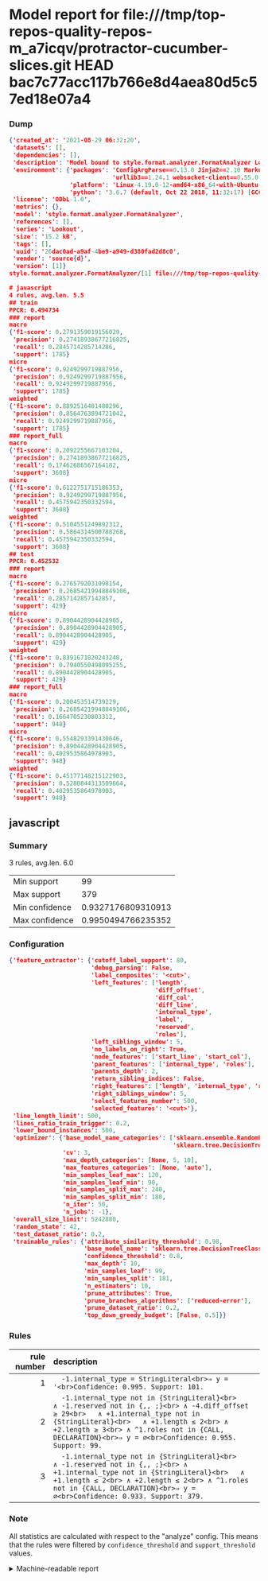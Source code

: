 # Model report for file:///tmp/top-repos-quality-repos-m_a7icqv/protractor-cucumber-slices.git HEAD bac7c77acc117b766e8d4aea80d5c57ed18e07a4

### Dump

```json
{'created_at': '2021-08-29 06:32:20',
 'datasets': [],
 'dependencies': [],
 'description': 'Model bound to style.format.analyzer.FormatAnalyzer Lookout analyzer.',
 'environment': {'packages': 'ConfigArgParse==0.13.0 Jinja2==2.10 MarkupSafe==1.1.1 PyStemmer==1.3.0 PyYAML==5.1 Pympler==0.5 SQLAlchemy==1.2.10 SQLAlchemy-Utils==0.33.3 asdf==2.3.2 bblfsh==2.12.7 boto==2.49.0 boto3==1.9.130 botocore==1.12.130 cachetools==2.0.1 certifi==2019.3.9 chardet==3.0.4 clint==0.5.1 docker==3.7.0 docker-pycreds==0.4.0 dulwich==0.19.11 grpcio==1.19.0 grpcio-tools==1.19.0 humanfriendly==4.16.1 humanize==0.5.1 idna==2.8 jmespath==0.9.4 jsonschema==2.6.0 lookout-sdk==0.4.1 lookout-sdk-ml==0.19.0 lookout-style==0.2.0 lz4==2.1.6 modelforge==0.12.1 numpy==1.16.2 packaging==19.0 pandas==0.22.0 pip==19.0.3 protobuf==3.7.0 psycopg2-binary==2.7.5 pygtrie==2.3 pyparsing==2.3.1 python-dateutil==2.8.0 python-igraph==0.7.1.post6 pytz==2019.1 requests==2.21.0 requirements-parser==0.2.0 scikit-learn==0.20.1 scikit-optimize==0.5.2 scipy==1.2.1 semantic-version==2.6.0 setuptools==40.8.0 six==1.12.0 smart-open==1.8.1 sourced-ml==0.8.2 spdx==2.5.0 stringcase==1.2.0 tabulate==0.8.2 tqdm==4.31.1 '
                             'urllib3==1.24.1 websocket-client==0.55.0 xxhash==1.3.0',
                 'platform': 'Linux-4.19.0-12-amd64-x86_64-with-Ubuntu-18.04-bionic',
                 'python': '3.6.7 (default, Oct 22 2018, 11:32:17) [GCC 8.2.0]'},
 'license': 'ODbL-1.0',
 'metrics': {},
 'model': 'style.format.analyzer.FormatAnalyzer',
 'references': [],
 'series': 'Lookout',
 'size': '15.2 kB',
 'tags': [],
 'uuid': '26dac0ad-a9af-4be9-a949-d380fad2d8c0',
 'vendor': 'source{d}',
 'version': [1]}
style.format.analyzer.FormatAnalyzer/[1] file:///tmp/top-repos-quality-repos-m_a7icqv/protractor-cucumber-slices.git bac7c77acc117b766e8d4aea80d5c57ed18e07a4

# javascript
4 rules, avg.len. 5.5
## train
PPCR: 0.494734
### report
macro
{'f1-score': 0.2791359019156029,
 'precision': 0.27418938677216825,
 'recall': 0.2845714285714286,
 'support': 1785}
micro
{'f1-score': 0.9249299719887956,
 'precision': 0.9249299719887956,
 'recall': 0.9249299719887956,
 'support': 1785}
weighted
{'f1-score': 0.8892516401480296,
 'precision': 0.8564763894721042,
 'recall': 0.9249299719887956,
 'support': 1785}
### report_full
macro
{'f1-score': 0.2092255667103204,
 'precision': 0.27418938677216825,
 'recall': 0.17462686567164182,
 'support': 3608}
micro
{'f1-score': 0.6122751715186353,
 'precision': 0.9249299719887956,
 'recall': 0.4575942350332594,
 'support': 3608}
weighted
{'f1-score': 0.5104551249892312,
 'precision': 0.5864314500788268,
 'recall': 0.4575942350332594,
 'support': 3608}
## test
PPCR: 0.452532
### report
macro
{'f1-score': 0.2765792031098154,
 'precision': 0.26854219948849106,
 'recall': 0.2857142857142857,
 'support': 429}
micro
{'f1-score': 0.8904428904428905,
 'precision': 0.8904428904428905,
 'recall': 0.8904428904428905,
 'support': 429}
weighted
{'f1-score': 0.8391671820243248,
 'precision': 0.7940550498095255,
 'recall': 0.8904428904428905,
 'support': 429}
### report_full
macro
{'f1-score': 0.200453514739229,
 'precision': 0.26854219948849106,
 'recall': 0.1664705230803312,
 'support': 948}
micro
{'f1-score': 0.5548293391430646,
 'precision': 0.8904428904428905,
 'recall': 0.4029535864978903,
 'support': 948}
weighted
{'f1-score': 0.45177148215122903,
 'precision': 0.5280844313509664,
 'recall': 0.4029535864978903,
 'support': 948}
```

## javascript
### Summary
3 rules, avg.len. 6.0

| | |
|-|-|
|Min support|99|
|Max support|379|
|Min confidence|0.9327176809310913|
|Max confidence|0.9950494766235352|

### Configuration

```json
{'feature_extractor': {'cutoff_label_support': 80,
                       'debug_parsing': False,
                       'label_composites': '<cut>',
                       'left_features': ['length',
                                         'diff_offset',
                                         'diff_col',
                                         'diff_line',
                                         'internal_type',
                                         'label',
                                         'reserved',
                                         'roles'],
                       'left_siblings_window': 5,
                       'no_labels_on_right': True,
                       'node_features': ['start_line', 'start_col'],
                       'parent_features': ['internal_type', 'roles'],
                       'parents_depth': 2,
                       'return_sibling_indices': False,
                       'right_features': ['length', 'internal_type', 'reserved', 'roles'],
                       'right_siblings_window': 5,
                       'select_features_number': 500,
                       'selected_features': '<cut>'},
 'line_length_limit': 500,
 'lines_ratio_train_trigger': 0.2,
 'lower_bound_instances': 500,
 'optimizer': {'base_model_name_categories': ['sklearn.ensemble.RandomForestClassifier',
                                              'sklearn.tree.DecisionTreeClassifier'],
               'cv': 3,
               'max_depth_categories': [None, 5, 10],
               'max_features_categories': [None, 'auto'],
               'min_samples_leaf_max': 120,
               'min_samples_leaf_min': 90,
               'min_samples_split_max': 240,
               'min_samples_split_min': 180,
               'n_iter': 50,
               'n_jobs': -1},
 'overall_size_limit': 5242880,
 'random_state': 42,
 'test_dataset_ratio': 0.2,
 'trainable_rules': {'attribute_similarity_threshold': 0.98,
                     'base_model_name': 'sklearn.tree.DecisionTreeClassifier',
                     'confidence_threshold': 0.8,
                     'max_depth': 10,
                     'min_samples_leaf': 99,
                     'min_samples_split': 181,
                     'n_estimators': 10,
                     'prune_attributes': True,
                     'prune_branches_algorithms': ['reduced-error'],
                     'prune_dataset_ratio': 0.2,
                     'top_down_greedy_budget': [False, 0.5]}}
```

### Rules

| rule number | description |
|----:|:-----|
| 1 | `  -1.internal_type = StringLiteral<br>⇒ y = '<br>Confidence: 0.995. Support: 101.` |
| 2 | `  -1.internal_type not in {StringLiteral}<br>	∧ -1.reserved not in {,, ;}<br>	∧ -4.diff_offset ≥ 29<br>	∧ +1.internal_type not in {StringLiteral}<br>	∧ +1.length ≤ 2<br>	∧ +2.length ≥ 3<br>	∧ ^1.roles not in {CALL, DECLARATION}<br>⇒ y = ∅<br>Confidence: 0.955. Support: 99.` |
| 3 | `  -1.internal_type not in {StringLiteral}<br>	∧ -1.reserved not in {,, ;}<br>	∧ +1.internal_type not in {StringLiteral}<br>	∧ +1.length ≤ 2<br>	∧ +2.length ≤ 2<br>	∧ ^1.roles not in {CALL, DECLARATION}<br>⇒ y = ∅<br>Confidence: 0.933. Support: 379.` |

### Note
All statistics are calculated with respect to the "analyze" config. This means that the rules were filtered by
`confidence_threshold` and `support_threshold` values.

<details>
    <summary>Machine-readable report</summary>
```json
{"javascript": {"avg_rule_len": 6.0, "max_conf": 0.9950494766235352, "max_support": 379, "min_conf": 0.9327176809310913, "min_support": 99, "num_rules": 3}}
```
</details>
